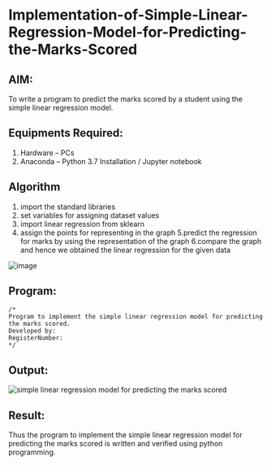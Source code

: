 # Implementation-of-Simple-Linear-Regression-Model-for-Predicting-the-Marks-Scored

## AIM:
To write a program to predict the marks scored by a student using the simple linear regression model.

## Equipments Required:
1. Hardware – PCs
2. Anaconda – Python 3.7 Installation / Jupyter notebook

## Algorithm

1. import the standard libraries
2. set variables for assigning dataset values
3. import linear regression from sklearn
4. assign the points for representing in the graph
5.predict the regression for marks by using the representation of the graph
6.compare the graph and hence we obtained the linear regression for the given data


![image](https://github.com/kaviya546/Implementation-of-Simple-Linear-Regression-Model-for-Predicting-the-Marks-Scored/assets/150368823/04b7ed00-027c-4694-8d34-3f7f75298f5f)

## Program:
```
/*
Program to implement the simple linear regression model for predicting the marks scored.
Developed by: 
RegisterNumber:  
*/
```

## Output:
![simple linear regression model for predicting the marks scored](sam.png)


## Result:
Thus the program to implement the simple linear regression model for predicting the marks scored is written and verified using python programming.
